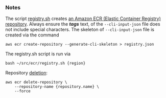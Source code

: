 <br>

### Notes

The script [registry.sh](registry.sh) creates [an Amazon ECR (Elastic Container Registry) repository](https://awscli.amazonaws.com/v2/documentation/api/latest/reference/ecr/create-repository.html).  Always ensure the _**tags**_ text, of the `--cli-input-json` file does not include special characters.  The skeleton of `--cli-input-json` file is created via the command

```shell
aws ecr create-repository --generate-cli-skeleton > registry.json
```

The registry.sh script is run via

```shell
bash ~/src/ecr/registry.sh {region}
```

Repository [deletion](https://awscli.amazonaws.com/v2/documentation/api/latest/reference/ecr/delete-repository.html):

```shell
aws ecr delete-repository \
    --repository-name {repository.name} \
    --force
```

<br>
<br>

<br>
<br>

<br>
<br>

<br>
<br>

